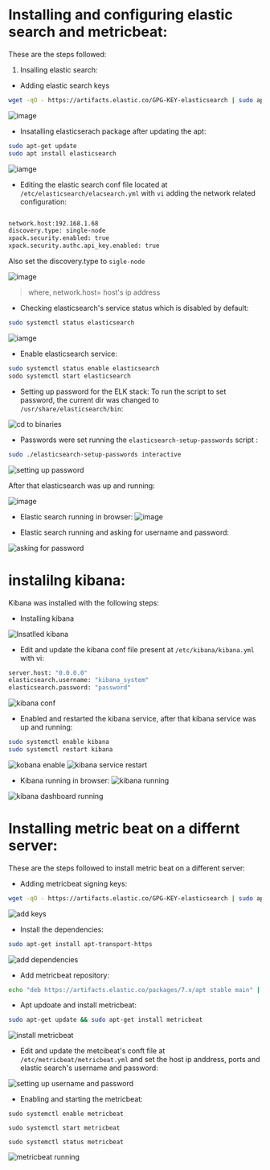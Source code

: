 # Installing and configuring elastic search and metricbeat:

These are the steps followed:

1. Insalling elastic search:

- Adding elastic search keys

```bash
wget -qO - https://artifacts.elastic.co/GPG-KEY-elasticsearch | sudo apt-key add -

```

![image](https://github.com/LF-DevOps-Intern/6_1_elk_stack-surpriso1997/blob/main/A-/screenshot/elastic-and-kibana/add-elastic-search-gpg-keys.png)

- Insatalling elasticserach package after updating the apt:

```bash
sudo apt-get update
sudo apt install elasticsearch

```

![iamge](https://github.com/LF-DevOps-Intern/6_1_elk_stack-surpriso1997/blob/main/A-/screenshot/elastic-and-kibana/installing-elastic-search.png)

- Editing the elastic search conf file located at `/etc/elasticsearch/elacsearch.yml` with `vi` adding the network related configuration:

```bash

network.host:192.168.1.68
discovery.type: single-node
xpack.security.enabled: true
xpack.security.authc.api_key.enabled: true

```

Also set the discovery.type to `sigle-node`

![image](https://github.com/LF-DevOps-Intern/6_1_elk_stack-surpriso1997/blob/main/A-/screenshot/elastic-and-kibana/added-configs-enabled-single-node.png)

> where, network.host= host's ip address

- Checking elasticsearch's service status which is disabled by default:

```bash
sudo systemctl status elasticsearch
```

![iamge](https://github.com/LF-DevOps-Intern/6_1_elk_stack-surpriso1997/blob/main/A-/screenshot/elastic-and-kibana/by-default-disabled.png)

- Enable elasticsearch service:

```bash
sudo systemctl status enable elasticsearch
sodo systemctl start elasticsearch
```

- Setting up password for the ELK stack:
  To run the script to set password, the current dir was changed to `/usr/share/elasticsearch/bin`:

![cd to binaries](https://github.com/LF-DevOps-Intern/6_1_elk_stack-surpriso1997/blob/main/A-/screenshot/elastic-and-kibana/cd-to-usr-share-elasticsearch.png)

- Passwords were set running the `elasticsearch-setup-passwords` script :

```bash
sudo ./elasticsearch-setup-passwords interactive


```

![setting up password](https://github.com/LF-DevOps-Intern/6_1_elk_stack-surpriso1997/blob/main/A-/screenshot/elastic-and-kibana/set-password-to-all-the-systems.png)

After that elasticsearch was up and running:

![image](https://github.com/LF-DevOps-Intern/6_1_elk_stack-surpriso1997/blob/main/A-/screenshot/elastic-and-kibana/elastic-search-running.png)

- Elastic search running in browser:
  ![image](https://github.com/LF-DevOps-Intern/6_1_elk_stack-surpriso1997/blob/main/A-/screenshot/elastic-and-kibana/elastic-search-running-browser.png)

- Elastic search running and asking for username and password:

![asking for password](https://github.com/LF-DevOps-Intern/6_1_elk_stack-surpriso1997/blob/main/A-/screenshot/elastic-and-kibana/elastic-serach-asking-for-password.png)

# instalilng kibana:

Kibana was installed with the following steps:

- Installing kibana

![Insatlled kibana](https://github.com/LF-DevOps-Intern/6_1_elk_stack-surpriso1997/blob/main/A-/screenshot/elastic-and-kibana/installing-kibana.png)

- Edit and update the kibana conf file present at `/etc/kibana/kibana.yml` with vi:

```bash
server.host: "0.0.0.0"
elasticsearch.username: "kibana_system"
elasticsearch.password: "password"
```

![kibana conf ](https://github.com/LF-DevOps-Intern/6_1_elk_stack-surpriso1997/blob/main/A-/screenshot/elastic-and-kibana/added-server-host-and-other-kibana-conf.png)

- Enabled and restarted the kibana service, after that kibana service was up and running:

```bash
sudo systemctl enable kibana
sudo systemctl restart kibana
```

![kobana enable](https://github.com/LF-DevOps-Intern/6_1_elk_stack-surpriso1997/blob/main/A-/screenshot/elastic-and-kibana/enabled-kibana.png)
![kibana service restart](https://github.com/LF-DevOps-Intern/6_1_elk_stack-surpriso1997/blob/main/A-/screenshot/elastic-and-kibana/kibana-running.png)

- Kibana running in browser:
  ![kibana running](https://github.com/LF-DevOps-Intern/6_1_elk_stack-surpriso1997/blob/main/A-/screenshot/elastic-and-kibana/kibana-running-browser.png)

![kibana dashboard running](https://github.com/LF-DevOps-Intern/6_1_elk_stack-surpriso1997/blob/main/A-/screenshot/elastic-and-kibana/kibana-running-dashboard.png)

# Installing metric beat on a differnt server:

These are the steps followed to install metric beat on a different server:

- Adding metricbeat signing keys:

```bash
wget -qO - https://artifacts.elastic.co/GPG-KEY-elasticsearch | sudo apt-key add -

```

![add keys](https://github.com/LF-DevOps-Intern/6_1_elk_stack-surpriso1997/blob/main/A-/screenshot/metricbeat/add-metricbeat-signing-key.png)

- Install the dependencies:

```bash
sudo apt-get install apt-transport-https

```

![add dependencies](https://github.com/LF-DevOps-Intern/6_1_elk_stack-surpriso1997/blob/main/A-/screenshot/metricbeat/install-dependecncies.png)

- Add metricbeat repository:

```bash
echo "deb https://artifacts.elastic.co/packages/7.x/apt stable main" | sudo tee -a /etc/apt/sources.list.d/elastic-7.x.list

```

- Apt updoate and install metricbeat:

```bash
sudo apt-get update && sudo apt-get install metricbeat

```

![install metricbeat](https://github.com/LF-DevOps-Intern/6_1_elk_stack-surpriso1997/blob/main/A-/screenshot/metricbeat/install-metric-beat.png)

- Edit and update the metcibeat's conft file at `/etc/metricbeat/metricbeat.yml` and set the host ip anddress, ports and elastic search's username and password:

![setting up username and password](https://github.com/LF-DevOps-Intern/6_1_elk_stack-surpriso1997/blob/main/A-/screenshot/metricbeat/set-elastic-username-passwrod.png)

- Enabling and starting the metricbeat:

```
sudo systemctl enable metricbeat

sudo systemctl start metricbeat

sudo systemctl status metricbeat

```

![metricbeat running](https://github.com/LF-DevOps-Intern/6_1_elk_stack-surpriso1997/blob/main/A-/screenshot/metricbeat/metric-beat-running.png)
